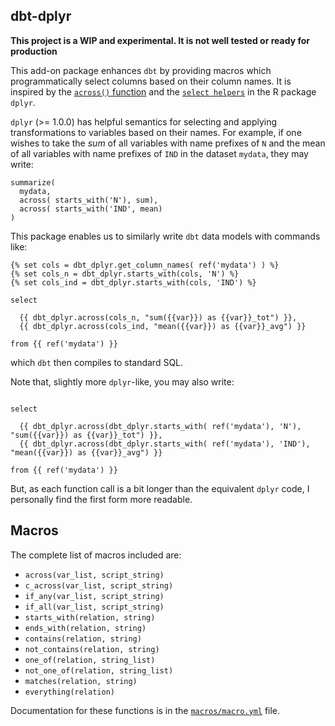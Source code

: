 ## dbt-dplyr

**This project is a WIP and experimental. It is not well tested or ready for production**

This add-on package enhances `dbt` by providing macros which programmatically select columns
based on their column names. It is inspired by the [`across()` function](https://www.tidyverse.org/blog/2020/04/dplyr-1-0-0-colwise/) 
and the [`select helpers`](https://tidyselect.r-lib.org/reference/select_helpers.html) in the R package `dplyr`.

`dplyr` (>= 1.0.0) has helpful semantics for selecting and applying transformations to variables based on their names.
For example, if one wishes to take the *sum* of all variables with name prefixes of `N` and the mean of all variables with
name prefixes of `IND` in the dataset `mydata`, they may write:

```
summarize(
  mydata, 
  across( starts_with('N'), sum),
  across( starts_with('IND', mean)
)
```

This package enables us to similarly write `dbt` data models with commands like:

```
{% set cols = dbt_dplyr.get_column_names( ref('mydata') ) %}
{% set cols_n = dbt_dplyr.starts_with(cols, 'N') %}
{% set cols_ind = dbt_dplyr.starts_with(cols, 'IND') %}

select

  {{ dbt_dplyr.across(cols_n, "sum({{var}}) as {{var}}_tot") }},
  {{ dbt_dplyr.across(cols_ind, "mean({{var}}) as {{var}}_avg") }}

from {{ ref('mydata') }}
```

which `dbt` then compiles to standard SQL. 

Note that, slightly more `dplyr`-like, you may also write:

```

select

  {{ dbt_dplyr.across(dbt_dplyr.starts_with( ref('mydata'), 'N'), "sum({{var}}) as {{var}}_tot") }},
  {{ dbt_dplyr.across(dbt_dplyr.starts_with( ref('mydata'), 'IND'), "mean({{var}}) as {{var}}_avg") }}

from {{ ref('mydata') }}
```

But, as each function call is a bit longer than the equivalent `dplyr` code, I personally find the first form more readable.

## Macros

The complete list of macros included are:

- `across(var_list, script_string)`
- `c_across(var_list, script_string)`
- `if_any(var_list, script_string)`
- `if_all(var_list, script_string)`
- `starts_with(relation, string)` 
- `ends_with(relation, string)`
- `contains(relation, string)`
- `not_contains(relation, string)`
- `one_of(relation, string_list)`
- `not_one_of(relation, string_list)`
- `matches(relation, string)`
- `everything(relation)`

Documentation for these functions is in the [`macros/macro.yml`](https://github.com/emilyriederer/dbt_dplyr/blob/main/macros/macro.yml) file.
